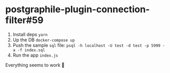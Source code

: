 # postgraphile-plugin-connection-filter#59

1. Install deps `yarn`
2. Up the DB `docker-compose up`
3. Push the sample `sql` file: `psql -h localhost -U test -d test -p 5999 -a -f index.sql`
4. Run the app `index.js`

Everything seems to work 🤔